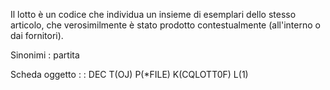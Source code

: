Il lotto è un codice che individua un insieme di esemplari dello stesso articolo, che verosimilmente è stato prodotto
contestualmente (all'interno o dai fornitori).

Sinonimi :  partita

Scheda oggetto
 :  : DEC T(OJ) P(*FILE) K(CQLOTT0F) L(1)
